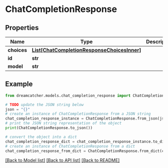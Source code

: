 # ChatCompletionResponse


## Properties

Name | Type | Description | Notes
------------ | ------------- | ------------- | -------------
**choices** | [**List[ChatCompletionResponseChoicesInner]**](ChatCompletionResponseChoicesInner.md) |  | [optional] 
**id** | **str** |  | [optional] 
**model** | **str** |  | [optional] 

## Example

```python
from dreamcatcher.models.chat_completion_response import ChatCompletionResponse

# TODO update the JSON string below
json = "{}"
# create an instance of ChatCompletionResponse from a JSON string
chat_completion_response_instance = ChatCompletionResponse.from_json(json)
# print the JSON string representation of the object
print(ChatCompletionResponse.to_json())

# convert the object into a dict
chat_completion_response_dict = chat_completion_response_instance.to_dict()
# create an instance of ChatCompletionResponse from a dict
chat_completion_response_from_dict = ChatCompletionResponse.from_dict(chat_completion_response_dict)
```
[[Back to Model list]](../README.md#documentation-for-models) [[Back to API list]](../README.md#documentation-for-api-endpoints) [[Back to README]](../README.md)


